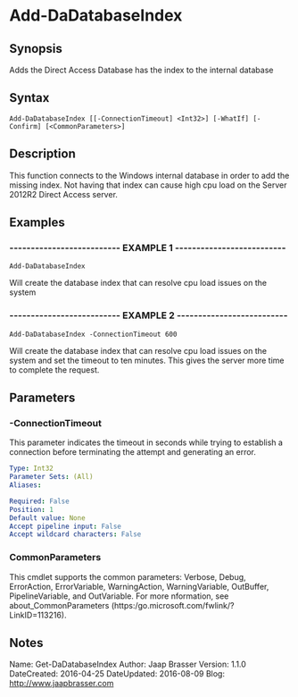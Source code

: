 # Add-DaDatabaseIndex

## Synopsis
Adds the Direct Access Database has the index to the internal database

## Syntax

```
Add-DaDatabaseIndex [[-ConnectionTimeout] <Int32>] [-WhatIf] [-Confirm] [<CommonParameters>]
```

## Description
This function connects to the Windows internal database in order to add the missing index. Not having that index can cause high cpu load on the Server 2012R2 Direct Access server.

## Examples

### -------------------------- EXAMPLE 1 --------------------------
```
Add-DaDatabaseIndex
```

Will create the database index that can resolve cpu load issues on the system

### -------------------------- EXAMPLE 2 --------------------------
```
Add-DaDatabaseIndex -ConnectionTimeout 600
```

Will create the database index that can resolve cpu load issues on the system and set the timeout to ten minutes. This gives the server more time to complete the request.

## Parameters

### -ConnectionTimeout
This parameter indicates the timeout in seconds while trying to establish a connection before terminating the attempt and generating an error.

```yaml
Type: Int32
Parameter Sets: (All)
Aliases: 

Required: False
Position: 1
Default value: None
Accept pipeline input: False
Accept wildcard characters: False
```

### CommonParameters
This cmdlet supports the common parameters: Verbose, Debug, ErrorAction, ErrorVariable, WarningAction, WarningVariable, OutBuffer, PipelineVariable, and OutVariable. For more nformation, see about_CommonParameters (https:/go.microsoft.com/fwlink/?LinkID=113216).

## Notes
Name:        Get-DaDatabaseIndex
Author:      Jaap Brasser
Version:     1.1.0
DateCreated: 2016-04-25
DateUpdated: 2016-08-09
Blog:        http://www.jaapbrasser.com